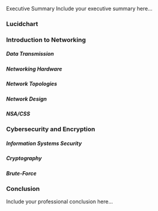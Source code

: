Executive Summary 
Include your executive summary here...

### Lucidchart

### Introduction to Networking
##### Data Transmission
##### Networking Hardware
##### Network Topologies
##### Network Design
##### NSA/CSS

### Cybersecurity and Encryption
##### Information Systems Security
##### Cryptography 
##### Brute-Force

### Conclusion
Include your professional conclusion here...
